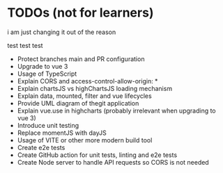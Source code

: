 # TODOs (not for learners)

i am just changing it out of the reason

test test test

- Protect branches main and PR configuration
- Upgrade to vue 3
- Usage of TypeScript
- Explain CORS and access-control-allow-origin: *
- Explain chartsJS vs highChartsJS loading mechanism
- Explain data, mounted, filter and vue lifecycles
- Provide UML diagram of thegit application
- Explain vue.use in highcharts (probably irrelevant when upgrading to vue 3)
- Introduce unit testing
- Replace momentJS with dayJS
- Usage of VITE or other more modern build tool
- Create e2e tests
- Create GitHub action for unit tests, linting and e2e tests
- Create Node server to handle API requests so CORS is not needed